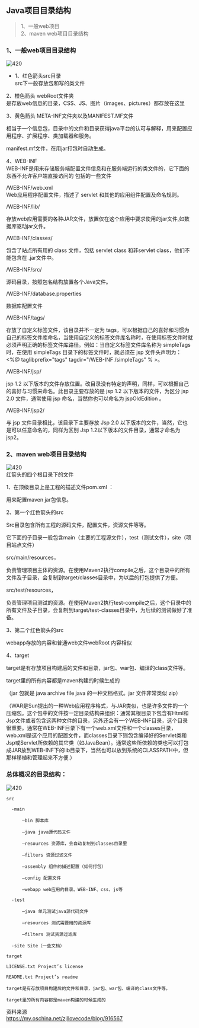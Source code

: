 ## Java项目目录结构

> 1、一般web项目  
> 2、maven web项目目录结构  
### 1、一般web项目目录结构  

![420](https://github.com/wangdl000/study/blob/master/03_MVC/resource_javaweb/01_nomal.png)     
  - 1、红色箭头src目录  
  src下一般存放包和写的类文件


2、橙色箭头 webRoot文件夹  
是存放web信息的目录，CSS、JS、图片（images、pictures）都存放在这里  

 

3、黄色箭头 META-INF文件夹以及MANIFEST.MF文件  

相当于一个信息包，目录中的文件和目录获得java平台的认可与解释，用来配置应用程序、扩展程序、类加载器和服务。

manifest.mf文件，在用jar打包时自动生成。

 

4、WEB-INF  
WEB-INF是用来存储服务端配置文件信息和在服务端运行的类文件的，它下面的东西不允许客户端直接访问的
包括的一些文件  

/WEB-INF/web.xml  
Web应用程序配置文件，描述了 servlet 和其他的应用组件配置及命名规则。

 /WEB-INF/lib/

存放web应用需要的各种JAR文件，放置仅在这个应用中要求使用的jar文件,如数据库驱动jar文件。

 /WEB-INF/classes/

包含了站点所有用的 class 文件，包括 servlet class 和非servlet class，他们不能包含在 .jar文件中。

 /WEB-INF/src/

 源码目录，按照包名结构放置各个Java文件。

 /WEB-INF/database.properties

 数据库配置文件

 /WEB-INF/tags/

存放了自定义标签文件，该目录并不一定为 tags，可以根据自己的喜好和习惯为自己的标签文件库命名，当使用自定义的标签文件库名称时，在使用标签文件时就必须声明正确的标签文件库路径。例如：当自定义标签文件库名称为 simpleTags 时，在使用 simpleTags 目录下的标签文件时，就必须在 jsp 文件头声明为：<%@ taglibprefix="tags" tagdir="/WEB-INF /simpleTags" % >。

/WEB-INF/jsp/

jsp 1.2 以下版本的文件存放位置。改目录没有特定的声明，同样，可以根据自己的喜好与习惯来命名。此目录主要存放的是 jsp 1.2 以下版本的文件，为区分 jsp 2.0 文件，通常使用 jsp 命名，当然你也可以命名为 jspOldEdition 。

/WEB-INF/jsp2/

与 jsp 文件目录相比，该目录下主要存放 Jsp 2.0 以下版本的文件，当然，它也是可以任意命名的，同样为区别 Jsp 1.2以下版本的文件目录，通常才命名为 jsp2。


### 2、maven web项目目录结构  
![420](https://github.com/wangdl000/study/blob/master/03_MVC/resource_javaweb/02_maven.png)   
红箭头的四个根目录下的文件

1、在顶级目录上是工程的描述文件pom.xml ：

用来配置maven jar包信息。

2、第一个红色箭头的src

Src目录包含所有工程的源码文件，配置文件，资源文件等等。

它下面的子目录一般包含main（主要的工程源文件），test（测试文件），site（项目站点文件）

src/main/resources，

负责管理项目主体的资源。在使用Maven2执行compile之后，这个目录中的所有文件及子目录，会复制到target/classes目录中，为以后的打包提供了方便。

src/test/resources，

负责管理项目测试的资源。在使用Maven2执行test-compile之后，这个目录中的所有文件及子目录，会复制到target/test-classes目录中，为后续的测试做好了准备。

3、第二个红色箭头的src

webapp存放的内容和普通web文件webRoot 内容相似

4、target

target是有存放项目构建后的文件和目录，jar包、war包、编译的class文件等。

target里的所有内容都是maven构建的时候生成的

（jar 包就是 java archive file java 的一种文档格式。jar 文件非常类似 zip）

（WAR是Sun提出的一种Web应用程序格式，与JAR类似，也是许多文件的一个压缩包。这个包中的文件按一定目录结构来组织：通常其根目录下包含有Html和Jsp文件或者包含这两种文件的目录，另外还会有一个WEB-INF目录，这个目录很重要。通常在WEB-INF目录下有一个web.xml文件和一个classes目录，web.xml是这个应用的配置文件，而classes目录下则包含编译好的Servlet类和Jsp或Servlet所依赖的其它类（如JavaBean）。通常这些所依赖的类也可以打包成JAR放到WEB-INF下的lib目录下，当然也可以放到系统的CLASSPATH中，但那样移植和管理起来不方便.）

### 总体概况的目录结构：  
![420](https://github.com/wangdl000/study/blob/master/03_MVC/resource_javaweb/03_list.png)  

    src
    
      -main
    
          –bin 脚本库
    
          –java java源代码文件
    
          –resources 资源库，会自动复制到classes目录里
    
          –filters 资源过滤文件
    
          –assembly 组件的描述配置（如何打包）
    
          –config 配置文件
    
          –webapp web应用的目录。WEB-INF、css、js等
    
      -test
    
          –java 单元测试java源代码文件
    
          –resources 测试需要用的资源库
    
          –filters 测试资源过滤库
    
      -site Site（一些文档）
    
    target
    
    LICENSE.txt Project’s license
    
    README.txt Project’s readme

    target是有存放项目构建后的文件和目录，jar包、war包、编译的class文件等。
    
    target里的所有内容都是maven构建的时候生成的



资料来源  
https://my.oschina.net/zjllovecode/blog/916567